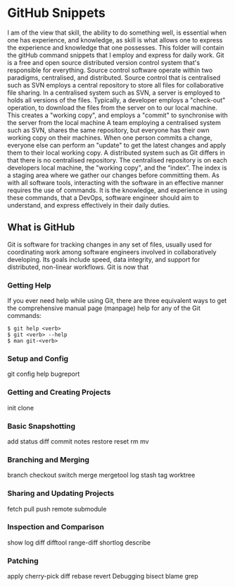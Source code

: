 # GitHub Snippets

I am of the view that skill, the ability to do something well, is essential 
when one has experience, and knowledge, as skill is what allows one to express the experience and 
knowledge that one possesses. This folder will contain the gitHub command snippets that I employ
and express for daily work. Git is a free and open source distributed version control system that's responsible for everything.
Source control software operate within two paradigms, centralised, and distributed.
Source control that is centralised such as SVN employs a central repository to store all files for
collaborative file sharing.  In a centralised system such as SVN, a server is employed to holds all versions of the files. 
Typically, a developer employs a "check-out" operation, to download the files from the server on to our local machine.
This creates a "working copy", and employs a "commit" to synchronise with the server from the local machine
A team employing a centralised system such as SVN, shares the same repository, but everyone has their own working copy on their machines. 
When one person commits a change, everyone else can perform an "update" to get the latest changes and apply them to their local working copy.
A distributed system such as Git differs in that there is no centralised repository. The centralised repository is on each developers local machine,
the "working copy", and the “index”. The index is a staging area where we gather our changes before committing them.
As with all software tools, interacting with the software in an effective manner requires the use of commands.
It is the knowledge, and experience in using these commands, that a DevOps, software engineer should aim to understand,
and express effectively in their daily duties.

## What is GitHub
Git is software for tracking changes in any set of files, usually used for coordinating work among 
software engineers involved in collaboratively developing. Its goals include 
speed, data integrity, and support for distributed, non-linear workflows.
Git is now that

### Getting Help
If you ever need help while using Git, there are three equivalent ways to get the comprehensive manual page (manpage) 
help for any of the Git commands:

```shell
$ git help <verb>
$ git <verb> --help
$ man git-<verb>
```
### Setup and Config

git
config
help
bugreport
### Getting and Creating Projects
init
clone
### Basic Snapshotting
add
status
diff
commit
notes
restore
reset
rm
mv
### Branching and Merging
branch
checkout
switch
merge
mergetool
log
stash
tag
worktree
### Sharing and Updating Projects
fetch
pull
push
remote
submodule
### Inspection and Comparison
show
log
diff
difftool
range-diff
shortlog
describe
### Patching
apply
cherry-pick
diff
rebase
revert
Debugging
bisect
blame
grep